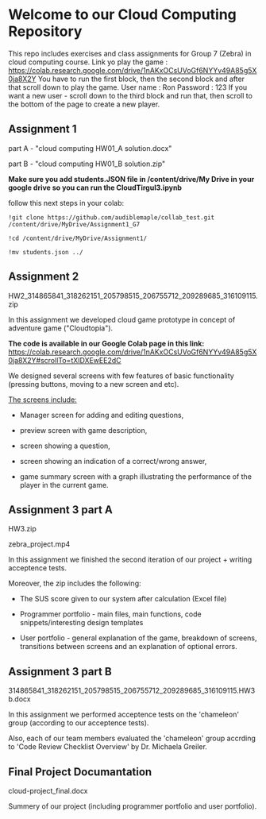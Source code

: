 # Welcome to our Cloud Computing Repository
This repo includes exercises and class assignments for Group 7 (Zebra) in cloud computing course.
Link yo play the game :
https://colab.research.google.com/drive/1nAKxOCsUVoGf6NYYv49A85g5X0ja8X2Y
You have to run the first block, then the second block and after that scroll down to play the game.
User name : Ron 
Password : 123
If you want a new user - scroll down to the third block and run that, then scroll to the bottom of the page to create a new player.

## Assignment 1 
part A - "cloud computing HW01_A solution.docx"

part B - "cloud computing HW01_B solution.zip"

**Make sure you add students.JSON file in /content/drive/My Drive in your google drive so you can run the CloudTirgul3.ipynb** 

follow this next steps in your colab:
```
!git clone https://github.com/audiblemaple/collab_test.git /content/drive/MyDrive/Assignment1_G7

!cd /content/drive/MyDrive/Assignment1/

!mv students.json ../
```

## Assignment 2
HW2_314865841_318262151_205798515_206755712_209289685_316109115.zip

In this assignment we developed cloud game prototype in concept of adventure game ("Cloudtopia").

**The code is available in our Google Colab page in this link:** https://colab.research.google.com/drive/1nAKxOCsUVoGf6NYYv49A85g5X0ja8X2Y#scrollTo=tXIDXEwEE2dC

We designed several screens with few features of basic functionality (pressing buttons, moving to a new screen and etc).

<ins>The screens include:</ins> 
  
* Manager screen for adding and editing questions, 
  
* preview screen with game description, 
  
* screen showing a question, 
  
* screen showing an indication of a correct/wrong answer, 
  
* game summary screen with a graph illustrating the performance of the player in the current game.

## Assignment 3 part A
HW3.zip

zebra_project.mp4

In this assignment we finished the second iteration of our project + writing acceptence tests.

Moreover, the zip includes the following:

* The SUS score given to our system after calculation (Excel file)
  
* Programmer portfolio - main files, main functions, code snippets/interesting design templates

* User portfolio - general explanation of the game, breakdown of screens, transitions between screens and an explanation of optional errors.

## Assignment 3 part B
314865841_318262151_205798515_206755712_209289685_316109115.HW3b.docx

In this assignment we performed acceptence tests on the 'chameleon' group (according to our acceptence tests).

Also, each of our team members evaluated the 'chameleon' group accrding to 'Code Review Checklist Overview' by Dr. Michaela Greiler.

## Final Project Documantation
cloud-project_final.docx

Summery of our project (including programmer portfolio and user portfolio).
